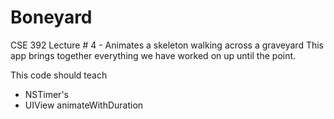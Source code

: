 Boneyard
=========

CSE 392 Lecture # 4 - Animates a skeleton walking across a graveyard
This app brings together everything we have worked on up until the point.

This code should teach 
- NSTimer's
- UIView animateWithDuration

